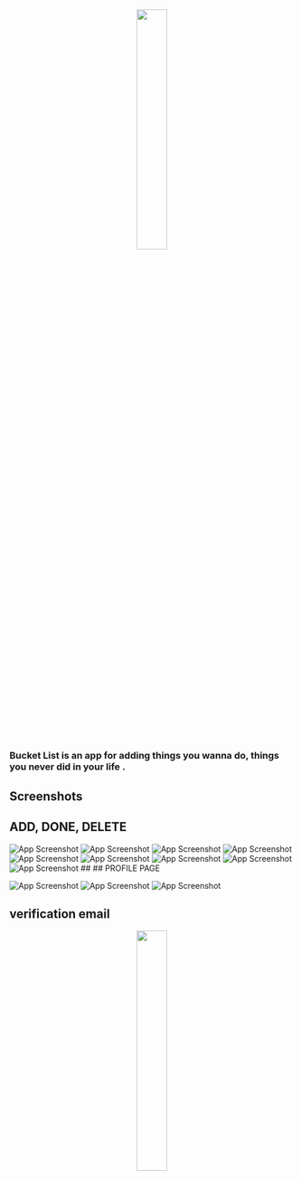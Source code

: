 


##
<p align="center" width="100%">
    <img width="33%" src="https://github.com/AmrAyman-G/Bucket-List/blob/Edite/App%20Screenshots/Buckit%20List.png">
</p>

<h3>Bucket List is an app for adding things you wanna do, things you never did in your life .</h3>

##

## Screenshots

   ## ADD, DONE, DELETE
   
   ![App Screenshot](https://github.com/AmrAyman-G/Bucket-List/blob/Edite/App%20Screenshots/Simulator%20Screen%20Shot%20-%20iPhone%2011%20-%202022-07-07%20at%2016.13.57.png) 
   ![App Screenshot](https://github.com/AmrAyman-G/Bucket-List/blob/Edite/App%20Screenshots/Simulator%20Screen%20Shot%20-%20iPhone%2011%20-%202022-07-07%20at%2016.14.11.png)
 ![App Screenshot](https://github.com/AmrAyman-G/Bucket-List/blob/Edite/App%20Screenshots/Simulator%20Screen%20Shot%20-%20iPhone%2011%20-%202022-07-07%20at%2016.15.26.png)
  ![App Screenshot](https://github.com/AmrAyman-G/Bucket-List/blob/Edite/App%20Screenshots/Simulator%20Screen%20Shot%20-%20iPhone%2011%20-%202022-07-07%20at%2016.15.31.png)
  ![App Screenshot](https://github.com/AmrAyman-G/Bucket-List/blob/Edite/App%20Screenshots/Simulator%20Screen%20Shot%20-%20iPhone%2011%20-%202022-07-07%20at%2016.16.40.png)
 ![App Screenshot](https://github.com/AmrAyman-G/Bucket-List/blob/Edite/App%20Screenshots/Simulator%20Screen%20Shot%20-%20iPhone%2011%20-%202022-07-07%20at%2016.16.54.png)
 ![App Screenshot](https://github.com/AmrAyman-G/Bucket-List/blob/Edite/App%20Screenshots/Simulator%20Screen%20Shot%20-%20iPhone%2011%20-%202022-07-07%20at%2016.16.58.png)
  ![App Screenshot](https://github.com/AmrAyman-G/Bucket-List/blob/Edite/App%20Screenshots/Simulator%20Screen%20Shot%20-%20iPhone%2011%20-%202022-07-07%20at%2016.17.08.png)
    ![App Screenshot](https://github.com/AmrAyman-G/Bucket-List/blob/Edite/App%20Screenshots/Simulator%20Screen%20Shot%20-%20iPhone%2011%20-%202022-07-07%20at%2016.17.12.png)
    ##
    ## PROFILE PAGE
    
   ![App Screenshot](https://github.com/AmrAyman-G/Bucket-List/blob/Edite/App%20Screenshots/Simulator%20Screen%20Shot%20-%20iPhone%2011%20-%202022-07-07%20at%.png)
   ![App Screenshot](https://github.com/AmrAyman-G/Bucket-List/blob/Edite/App%20Screenshots/Simulator%20Screen%20Shot%20-%20iPhone%2011%20-%202022-07-07%20at%2016.17.41.png)
   ![App Screenshot](https://github.com/AmrAyman-G/Bucket-List/blob/Edite/App%20Screenshots/Simulator%20Screen%20Shot%20-%20iPhone%2011%20-%202022-07-07%20at%2016.17.45.png)
   
##
## verification email

<p align="center" width="100%">
    <img width="33%" src="https://github.com/AmrAyman-G/Bucket-List/blob/Edite/App%20Screenshots/email.jpeg">
</p>

